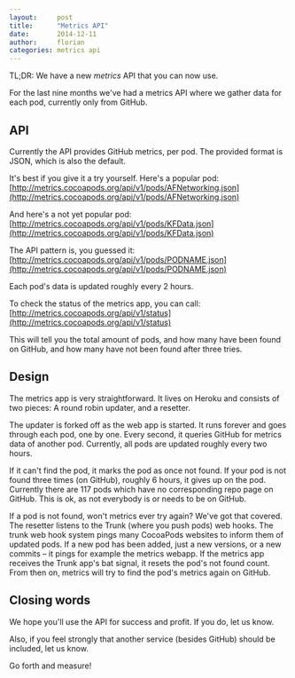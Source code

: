 ```yaml
---
layout:     post
title:      "Metrics API"
date:       2014-12-11
author:     florian
categories: metrics api
---
```


TL;DR:
We have a new _metrics_ API that you can now use.

<!-- more -->

For the last nine months we've had a metrics API where we gather data for each pod, currently only from GitHub.

## API

Currently the API provides GitHub metrics, per pod.
The provided format is JSON, which is also the default.

It's best if you give it a try yourself.
Here's a popular pod:
[http://metrics.cocoapods.org/api/v1/pods/AFNetworking.json](http://metrics.cocoapods.org/api/v1/pods/AFNetworking.json)

And here's a not yet popular pod:
[http://metrics.cocoapods.org/api/v1/pods/KFData.json](http://metrics.cocoapods.org/api/v1/pods/KFData.json)

The API pattern is, you guessed it:
[http://metrics.cocoapods.org/api/v1/pods/PODNAME.json](http://metrics.cocoapods.org/api/v1/pods/PODNAME.json)

Each pod's data is updated roughly every 2 hours.

To check the status of the metrics app, you can call:
[http://metrics.cocoapods.org/api/v1/status](http://metrics.cocoapods.org/api/v1/status)

This will tell you the total amount of pods, and how many have been found on GitHub, and how many have not been found after three tries.

## Design

The metrics app is very straightforward.
It lives on Heroku and consists of two pieces:
A round robin updater, and a resetter.

The updater is forked off as the web app is started.
It runs forever and goes through each pod, one by one.
Every second, it queries GitHub for metrics data of another pod.
Currently, all pods are updated roughly every two hours.

If it can't find the pod, it marks the pod as once not found.
If your pod is not found three times (on GitHub), roughly 6 hours, it gives up on the pod.
Currently there are 117 pods which have no corresponding repo page on GitHub.
This is ok, as not everybody is or needs to be on GitHub.

If a pod is not found, won't metrics ever try again?
We've got that covered.
The resetter listens to the Trunk (where you push pods) web hooks.
The trunk web hook system pings many CocoaPods websites to inform them of updated pods.
If a new pod has been added, just a new versions, or a new commits – it pings for example the metrics webapp.
If the metrics app receives the Trunk app's bat signal, it resets the pod's not found count.
From then on, metrics will try to find the pod's metrics again on GitHub.

## Closing words

We hope you'll use the API for success and profit.
If you do, let us know.

Also, if you feel strongly that another service (besides GitHub) should be included, let us know.

Go forth and measure!